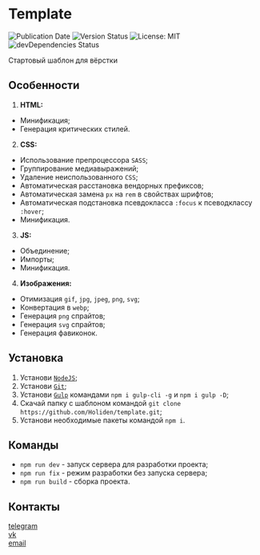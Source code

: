 # Template
![Publication Date](https://img.shields.io/static/v1?label=Release%20Date&message=23.07.2019&color=brightgreen&style=flat-square)
![Version Status](https://img.shields.io/github/package-json/v/Holiden/Template?label=Version&color=brightgreen&style=flat-square)
![License: MIT](https://img.shields.io/github/license/Holiden/Template?label=License&color=brightgreen&style=flat-square)
![devDependencies Status](https://img.shields.io/david/dev/Holiden/Template?label=Dependencies&color=brightgreen&style=flat-square)

Стартовый шаблон для вёрстки

## Особенности
1. **HTML:**
* Минификация;
* Генерация критических стилей.

2. **CSS:**
* Использование препроцессора `SASS`;
* Группирование медиавыражений;
* Удаление неиспользованного `CSS`;
* Автоматическая расстановка вендорных префиксов;
* Автоматическая замена `px` на `rem` в свойствах шрифтов;
* Автоматическая подстановка псевдокласса `:focus` к псеводклассу `:hover`;
* Минификация.

3. **JS:**
* Объединение;
* Импорты;
* Минификация.

4. **Изображения:**
* Отимизация `gif`, `jpg`, `jpeg`, `png`, `svg`;
* Конвертация в `webp`;
* Генерация `png` спрайтов;
* Генерация `svg` спрайтов;
* Генерация фавиконок.

## Установка
1. Установи [`NodeJS`](https://nodejs.org/en/);
2. Установи [`Git`](https://git-scm.com/downloads);
3. Установи [`Gulp`](https://gulpjs.com/) командами `npm i gulp-cli -g` и `npm i gulp -D`;
4. Скачай папку с шаблоном командой `git clone https://github.com/Holiden/template.git`;
5. Установи необходимые пакеты командой `npm i`.

## Команды
* `npm run dev` - запуск сервера для разработки проекта;
* `npm run fix` - режим разработки без запуска сервера;
* `npm run build` - сборка проекта.

## Контакты
[telegram](https://t.me/holiden)  
[vk](https://vk.com/holiden)  
[email](holideny@gmail.com)
